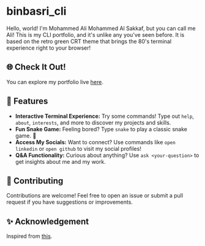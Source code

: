 # binbasri_cli
Hello, world! I'm Mohammed Ali Mohammed Al Sakkaf, but you can call me Ali! This is my CLI portfolio, and it's unlike any you've seen before. It is based on the retro green CRT theme that brings the 80's terminal experience right to your browser!

## 🌐 Check It Out!
You can explore my portfolio live [here](https://cli.binbasri.me).

## 🚀 Features
+ **Interactive Terminal Experience:** Try some commands! Type out `help`, `about`, `interests`, and more to discover my projects and skills.
+ **Fun Snake Game:** Feeling bored? Type `snake` to play a classic snake game. 🐍
+ **Access My Socials:** Want to connect? Use commands like `open linkedin` or `open github` to visit my social profiles!
+ **Q&A Functionality:** Curious about anything? Use `ask <your-question>` to get insights about me and my work.

## 🤝 Contributing
Contributions are welcome! Feel free to open an issue or submit a pull request if you have suggestions or improvements.

## ✨ Acknowledgement
Inspired from [this](https://github.com/BigBoyBrains/Terminal-Portfolio).
